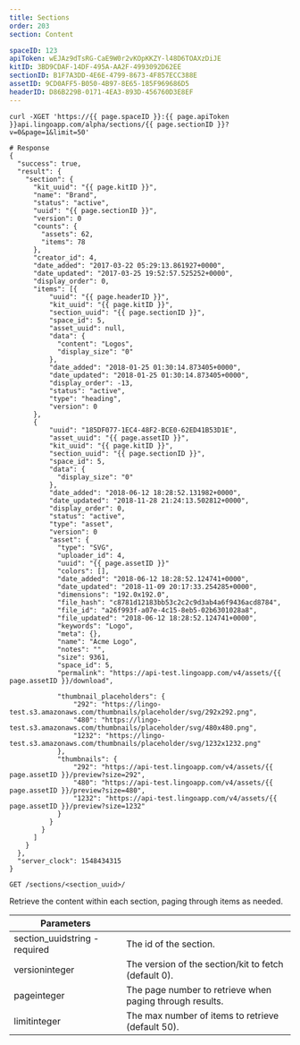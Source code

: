 ```yaml
---
title: Sections
order: 203
section: Content

spaceID: 123
apiToken: wEJAz9dTsRG-CaE9W0r2vKOpKKZY-l48D6TOAXzDiJE
kitID: 3BD9CDAF-14DF-495A-AA2F-4993092D62EE
sectionID: B1F7A3DD-4E6E-4799-8673-4F857ECC388E
assetID: 9CD0AFF5-B050-4B97-8E65-185F969686D5
headerID: D86B229B-0171-4EA3-893D-456760D3E8EF
---
```


```shell
curl -XGET 'https://{{ page.spaceID }}:{{ page.apiToken }}api.lingoapp.com/alpha/sections/{{ page.sectionID }}?v=0&page=1&limit=50'

# Response
{
  "success": true,
  "result": {
    "section": {
      "kit_uuid": "{{ page.kitID }}",
      "name": "Brand",
      "status": "active",
      "uuid": "{{ page.sectionID }}",
      "version": 0
      "counts": {
        "assets": 62,
        "items": 78
      },
      "creator_id": 4,
      "date_added": "2017-03-22 05:29:13.861927+0000",
      "date_updated": "2017-03-25 19:52:57.525252+0000",
      "display_order": 0,
      "items": [{
          "uuid": "{{ page.headerID }}",
          "kit_uuid": "{{ page.kitID }}",
          "section_uuid": "{{ page.sectionID }}",
          "space_id": 5,
          "asset_uuid": null,
          "data": {
            "content": "Logos",
            "display_size": "0"
          },
          "date_added": "2018-01-25 01:30:14.873405+0000",
          "date_updated": "2018-01-25 01:30:14.873405+0000",
          "display_order": -13,
          "status": "active",
          "type": "heading",
          "version": 0
      },
      {
          "uuid": "185DF077-1EC4-48F2-BCE0-62ED41B53D1E",
          "asset_uuid": "{{ page.assetID }}",
          "kit_uuid": "{{ page.kitID }}",
          "section_uuid": "{{ page.sectionID }}",
          "space_id": 5,
          "data": {
            "display_size": "0"
          },
          "date_added": "2018-06-12 18:28:52.131982+0000",
          "date_updated": "2018-11-28 21:24:13.502812+0000",
          "display_order": 0,
          "status": "active",
          "type": "asset",
          "version": 0
          "asset": {
            "type": "SVG",
            "uploader_id": 4,
            "uuid": "{{ page.assetID }}"
            "colors": [],
            "date_added": "2018-06-12 18:28:52.124741+0000",
            "date_updated": "2018-11-09 20:17:33.254285+0000",
            "dimensions": "192.0x192.0",
            "file_hash": "c8781d12183bb53c2c2c9d3ab4a6f9436acd8784",
            "file_id": "a26f993f-a07e-4c15-8eb5-02b6301028a8",
            "file_updated": "2018-06-12 18:28:52.124741+0000",
            "keywords": "Logo",
            "meta": {},
            "name": "Acme Logo",
            "notes": "",
            "size": 9361,
            "space_id": 5,
            "permalink": "https://api-test.lingoapp.com/v4/assets/{{ page.assetID }}/download",

            "thumbnail_placeholders": {
                "292": "https://lingo-test.s3.amazonaws.com/thumbnails/placeholder/svg/292x292.png",
                "480": "https://lingo-test.s3.amazonaws.com/thumbnails/placeholder/svg/480x480.png",
                "1232": "https://lingo-test.s3.amazonaws.com/thumbnails/placeholder/svg/1232x1232.png"
            },
            "thumbnails": {
                "292": "https://api-test.lingoapp.com/v4/assets/{{ page.assetID }}/preview?size=292",
                "480": "https://api-test.lingoapp.com/v4/assets/{{ page.assetID }}/preview?size=480",
                "1232": "https://api-test.lingoapp.com/v4/assets/{{ page.assetID }}/preview?size=1232"
            }
          }
        }
      ]
    }
  },
  "server_clock": 1548434315
}
```

`GET /sections/<section_uuid>/`

Retrieve the content within each section, paging through items as needed.

| Parameters                                                  |                                                          |
|-------------------------------------------------------------|----------------------------------------------------------|
| section_uuid<span class="arg-type">string - required</span> | The id of the section.                                   |
| version<span class="arg-type">integer</span>                | The version of the section/kit to fetch (default 0).     |
| page<span class="arg-type">integer</span>                   | The page number to retrieve when paging through results. |
| limit<span class="arg-type">integer</span>                  | The max number of items to retrieve (default 50).        |

